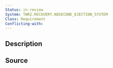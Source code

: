 ```yaml
---
Status: in-review
System: TWR2.RECOVERY.NOSECONE_EJECTION_SYSTEM
Class: Requirement
Conflicting-with:
---
```


## Description

## Source

